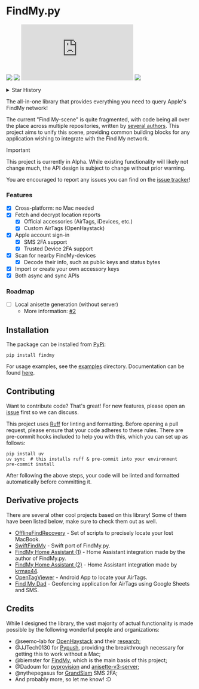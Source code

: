 # FindMy.py

[![](https://img.shields.io/pypi/v/FindMy)](https://pypi.org/project/FindMy/)
[![](https://img.shields.io/pypi/dm/FindMy)](#)
[![](https://img.shields.io/github/license/malmeloo/FindMy.py)](LICENSE.md)
[![](https://img.shields.io/pypi/pyversions/FindMy)](#)

<details>
  <summary>Star History</summary>
  <a href="https://news.ycombinator.com/item?id=42479233"><img src="https://api.star-history.com/svg?repos=malmeloo/FindMy.py&type=Date" /></a>
</details>

The all-in-one library that provides everything you need
to query Apple's FindMy network!

The current "Find My-scene" is quite fragmented, with code
being all over the place across multiple repositories,
written by [several authors](#Credits). This project aims to
unify this scene, providing common building blocks for any
application wishing to integrate with the Find My network.

> [!IMPORTANT]
> This project is currently in Alpha. While existing functionality
> will likely not change much, the API design is subject to change
> without prior warning.
> 
> You are encouraged to report any issues you can find on the
> [issue tracker](https://github.com/malmeloo/FindMy.py/issues/)!

### Features

- [x] Cross-platform: no Mac needed
- [x] Fetch and decrypt location reports
  - [x] Official accessories (AirTags, iDevices, etc.)
  - [x] Custom AirTags (OpenHaystack) 
- [x] Apple account sign-in
  - [x] SMS 2FA support
  - [x] Trusted Device 2FA support
- [x] Scan for nearby FindMy-devices
  - [x] Decode their info, such as public keys and status bytes
- [x] Import or create your own accessory keys
- [x] Both async and sync APIs

### Roadmap

- [ ] Local anisette generation (without server)
    - More information: [#2](https://github.com/malmeloo/FindMy.py/issues/2)

## Installation

The package can be installed from [PyPi](https://pypi.org/project/findmy/):

```shell
pip install findmy
```

For usage examples, see the [examples](examples) directory. Documentation can be found [here](http://docs.mikealmel.ooo/FindMy.py/).

## Contributing

Want to contribute code? That's great! For new features, please open an
[issue](https://github.com/malmeloo/FindMy.py/issues) first so we can discuss.

This project uses [Ruff](https://docs.astral.sh/ruff/) for linting and formatting.
Before opening a pull request, please ensure that your code adheres to these rules.
There are pre-commit hooks included to help you with this, which you can set up as follows:

```shell
pip install uv
uv sync  # this installs ruff & pre-commit into your environment
pre-commit install
```

After following the above steps, your code will be linted and formatted automatically
before committing it.

## Derivative projects

There are several other cool projects based on this library! Some of them have been listed below, make sure to check them out as well.

* [OfflineFindRecovery](https://github.com/hajekj/OfflineFindRecovery) - Set of scripts to precisely locate your lost MacBook.
* [SwiftFindMy](https://github.com/airy10/SwiftFindMy) - Swift port of FindMy.py.
* [FindMy Home Assistant (1)](https://github.com/malmeloo/hass-FindMy) - Home Assistant integration made by the author of FindMy.py.
* [FindMy Home Assistant (2)](github.com/krmax44/homeassistant-findmy) - Home Assistant integration made by [krmax44](https://github.com/krmax44).
* [OpenTagViewer](https://github.com/parawanderer/OpenTagViewer) - Android App to locate your AirTags.
* [Find My Dad](https://github.com/NickCrews/findmydad) - Geofencing application for AirTags using Google Sheets and SMS.

## Credits

While I designed the library, the vast majority of actual functionality
is made possible by the following wonderful people and organizations:

- @seemo-lab for [OpenHaystack](https://github.com/seemoo-lab/openhaystack/)
  and their [research](https://doi.org/10.2478/popets-2021-0045);
- @JJTech0130 for [Pypush](https://github.com/JJTech0130/pypush), providing the breakthrough necessary
  for getting this to work without a Mac;
- @biemster for [FindMy](https://github.com/biemster/FindMy), which is the main basis of this project;
- @Dadoum for [pyprovision](https://github.com/Dadoum/pyprovision/) and
  [anisette-v3-server](https://github.com/Dadoum/anisette-v3-server);
- @nythepegasus for [GrandSlam](https://github.com/nythepegasus/grandslam/) SMS 2FA;
- And probably more, so let me know! :D
